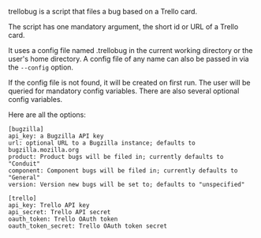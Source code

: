 trellobug is a script that files a bug based on a Trello card.

The script has one mandatory argument, the short id or URL of a Trello card.

It uses a config file named .trellobug in the current working directory
or the user's home directory.  A config file of any name can also be passed
in via the `--config` option.

If the config file is not found, it will be created on first run.  The user
will be queried for mandatory config variables.  There are also several optional
config variables.

Here are all the options:

    [bugzilla]
    api_key: a Bugzilla API key
    url: optional URL to a Bugzilla instance; defaults to bugzilla.mozilla.org
    product: Product bugs will be filed in; currently defaults to "Conduit"
    component: Component bugs will be filed in; currently defaults to "General"
    version: Version new bugs will be set to; defaults to "unspecified"

    [trello]
    api_key: Trello API key
    api_secret: Trello API secret
    oauth_token: Trello OAuth token
    oauth_token_secret: Trello OAuth token secret
